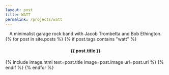 ```yaml
---
layout: post
title: WATT
permalink: /projects/watt
---
```


<div align="center">
  A minimalist garage rock band with Jacob Trombetta and Bob Ethington.
</div>

<div>
  {% for post in site.posts %}
    {% if post.tags contains "watt" %}
      <h4 align="center">{{ post.title }}</h4>
      {% include image.html text=post.title image=post.image url=post.url %}
    {% endif %}
  {% endfor %}
</div>